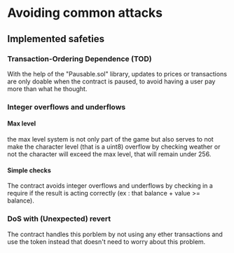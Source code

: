 # Avoiding common attacks

## Implemented safeties

### Transaction-Ordering Dependence (TOD) 

With the help of the "Pausable.sol" library, updates to prices or transactions are only doable when the contract is paused, to avoid having a user pay more than what he thought.

### Integer overflows and underflows

#### Max level

the max level system is not only part of the game but also serves to not make the character level (that is a uint8) overflow by checking weather or not the character will exceed the max level, that will remain under 256.

#### Simple checks

The contract avoids integer overflows and underflows by checking in a require if the result is acting correctly (ex : that balance + value >= balance).

### DoS with (Unexpected) revert

The contract handles this porblem by not using any ether transactions and use the token instead that doesn't need to worry about this problem.